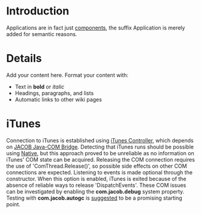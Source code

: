 # Introduction #
Applications are in fact just [components](Implemenation#Component.md), the suffix Application is merely added for semantic reasons.

# Details #

Add your content here.  Format your content with:
  * Text in **bold** or _italic_
  * Headings, paragraphs, and lists
  * Automatic links to other wiki pages

# iTunes #
Connection to iTunes is established using [iTunes Controller](http://dot-totally.co.uk/software/itunescon/), which depends on [JACOB Java-COM Bridge](http://danadler.com/jacob/). Detecting that iTunes runs should be possible using [Native](Native.md), but this approach proved to be unreliable as no information on iTunes' COM state can be acquired. Releasing the COM connection requires the use of 'ComThread.Release()',  so possible side effects on other COM connections are expected. Listening to events is made optional through the constructor. When this option is enabled, iTunes is exited because of the absence of reliable ways to release 'DispatchEvents'. These COM issues can be investigated by enabling the **com.jacob.debug** system property. Testing with **com.jacob.autogc** is [suggested](http://stackoverflow.com/questions/980483/jacob-doesnt-release-the-objects-properly) to be a promising starting point.